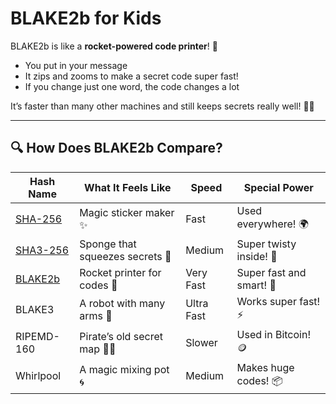 # BLAKE2b for Kids

BLAKE2b is like a **rocket-powered code printer**! 🚀

- You put in your message
- It zips and zooms to make a secret code super fast!
- If you change just one word, the code changes a lot

It’s faster than many other machines and still keeps secrets really well! 💨✨

---

## 🔍 How Does BLAKE2b Compare?

| Hash Name   | What It Feels Like                  | Speed     | Special Power         |
|-------------|--------------------------------------|-----------|------------------------|
| [SHA-256](/algo/sha256)     | Magic sticker maker ✨               | Fast      | Used everywhere! 🌍     |
| [SHA3-256](/algo/sha3-256)    | Sponge that squeezes secrets 🧽      | Medium    | Super twisty inside! 🔄 |
| [BLAKE2b](/algo/blake2b)     | Rocket printer for codes 🚀          | Very Fast | Super fast and smart! 🧠 |
| BLAKE3      | A robot with many arms 🤖            | Ultra Fast| Works super fast! ⚡    |
| RIPEMD-160  | Pirate’s old secret map 🏴‍☠️         | Slower    | Used in Bitcoin! 🪙     |
| Whirlpool   | A magic mixing pot 🌀                | Medium    | Makes huge codes! 📦    |
